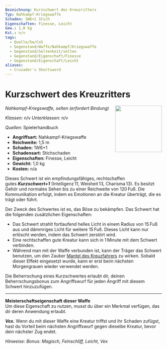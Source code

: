 ```yaml
---
Bezeichnung: Kurzschwert des Kreuzritters
Typ: Nahkampf-Kriegswaffe
Schaden: 1W6+1 Stich
Eigenschaften: Finesse, Leicht
Gew.: 1,0 kg
Kst.: n/v
tags:
  - Quelle/5e/CoS
  - Gegenstand/Waffe/Nahkampf/Kriegswaffe
  - Gegenstand/Seltenheit/selten
  - Gegenstand/Eigenschaft/Finesse
  - Gegenstand/Eigenschaft/Leicht
aliases:
  - Crusader's Shortsword
---
```

# Kurzschwert des Kreuzritters
*Nahkampf-Kriegswaffe, selten (erfordert Bindung)*
<img src="Symbolik/Gegenstände.webp" align="right" width="150">

_Klassen:_ n/v 
_Unterklassen:_  n/v

_Quellen:_ Spielerhandbuch

- **Angriffsart:** Nahkampf-Kriegswaffe
- **Reichweite:** 1,5 m
- **Schaden:** 1W6+1
- **Schadensart:** Stichschaden
- **Eigenschaften:** Finesse, Leicht
- **Gewicht:** 1,0 kg
- **Kosten:** n/a

Dieses Schwert ist ein empfindungsfähiges, rechtschaffen gutes **_Kurzschwert+1_** (Intelligenz 11, Weisheit 13, Charisma 13). Es besitzt Gehör und normales Sehen bis zu einer Reichweite von 120 Fuß. Die Kommunikation erfolgt, indem es Emotionen an die Kreatur überträgt, die es trägt oder führt.

Der Zweck des Schwertes ist es, das Böse zu bekämpfen. Das Schwert hat die folgenden zusätzlichen Eigenschaften:

- Das Schwert strahlt fortlaufend helles Licht in einem Radius von 15 Fuß aus und dämmriges Licht für weitere 15 Fuß. Dieses Licht kann nur erlöscht werden, indem das Schwert zerstört wird.
- Eine rechtschaffen gute Kreatur kann sich in 1 Minute mit dem Schwert verbinden.
- Während man mit der Waffe verbunden ist, kann der Träger das Schwert benutzen, um den Zauber [Mantel des Kreuzfahrers](Mantel-des-Kreuzfahrers.md) zu wirken. Sobald dieser Effekt eingesetzt wurde, kann er erst beim nächsten Morgengrauen wieder verwendet werden.

Die Beherrschung eines Kurzschwertes erlaubt dir, deinen Beherrschungsbonus zum Angriffswurf für jeden Angriff mit diesem Schwert hinzuzufügen.

---

**Meisterschaftseigenschaft dieser Waffe**  
Um diese Eigenschaft zu nutzen, musst du über ein Merkmal verfügen, das dir deren Anwendung erlaubt.

_**Vex.**_ Wenn du mit dieser Waffe eine Kreatur triffst und ihr Schaden zufügst, hast du Vorteil beim nächsten Angriffswurf gegen dieselbe Kreatur, bevor dein nächster Zug endet.

_Hinweise: Bonus: Magisch, Feinschliff, Leicht, Vex_